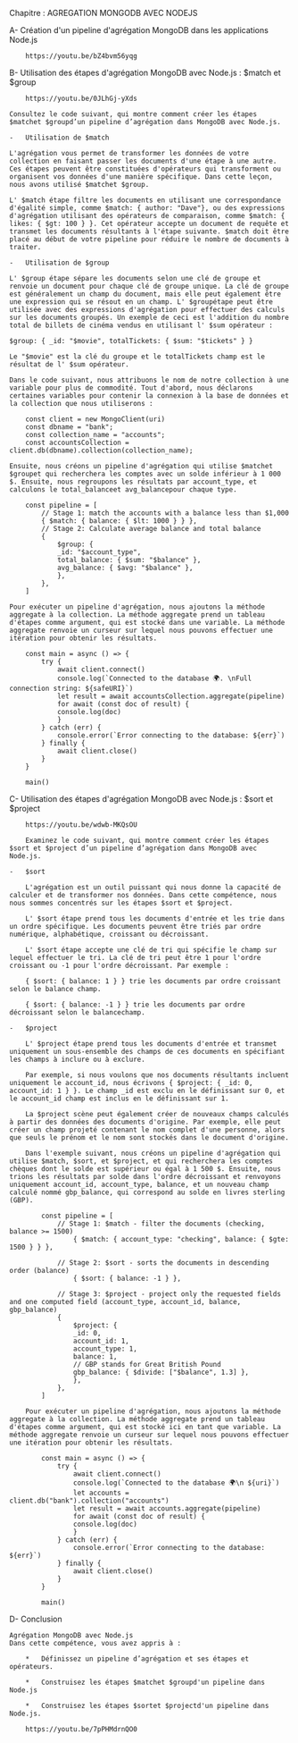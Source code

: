 Chapitre : AGREGATION MONGODB AVEC NODEJS

A-  Création d'un pipeline d'agrégation MongoDB dans les applications Node.js

        https://youtu.be/bZ4bvm56yqg

B-  Utilisation des étapes d'agrégation MongoDB avec Node.js : $match et $group

        https://youtu.be/0JLhGj-yXds

    Consultez le code suivant, qui montre comment créer les étapes $matchet $groupd’un pipeline d’agrégation dans MongoDB avec Node.js.

    -   Utilisation de $match

    L'agrégation vous permet de transformer les données de votre collection en faisant passer les documents d'une étape à une autre. Ces étapes peuvent être constituées d'opérateurs qui transforment ou organisent vos données d'une manière spécifique. Dans cette leçon, nous avons utilisé $matchet $group.

    L' $match étape filtre les documents en utilisant une correspondance d'égalité simple, comme $match: { author: "Dave"}, ou des expressions d'agrégation utilisant des opérateurs de comparaison, comme $match: { likes: { $gt: 100 } }. Cet opérateur accepte un document de requête et transmet les documents résultants à l'étape suivante. $match doit être placé au début de votre pipeline pour réduire le nombre de documents à traiter.

    -   Utilisation de $group

    L' $group étape sépare les documents selon une clé de groupe et renvoie un document pour chaque clé de groupe unique. La clé de groupe est généralement un champ du document, mais elle peut également être une expression qui se résout en un champ. L' $groupétape peut être utilisée avec des expressions d'agrégation pour effectuer des calculs sur les documents groupés. Un exemple de ceci est l'addition du nombre total de billets de cinéma vendus en utilisant l' $sum opérateur :

    $group: { _id: "$movie", totalTickets: { $sum: "$tickets" } }

    Le "$movie" est la clé du groupe et le totalTickets champ est le résultat de l' $sum opérateur.

    Dans le code suivant, nous attribuons le nom de notre collection à une variable pour plus de commodité. Tout d'abord, nous déclarons certaines variables pour contenir la connexion à la base de données et la collection que nous utiliserons :

        const client = new MongoClient(uri)
        const dbname = "bank";
        const collection_name = "accounts";
        const accountsCollection = client.db(dbname).collection(collection_name);

    Ensuite, nous créons un pipeline d'agrégation qui utilise $matchet $groupet qui recherchera les comptes avec un solde inférieur à 1 000 $. Ensuite, nous regroupons les résultats par account_type, et calculons le total_balanceet avg_balancepour chaque type.

        const pipeline = [
            // Stage 1: match the accounts with a balance less than $1,000
            { $match: { balance: { $lt: 1000 } } },
            // Stage 2: Calculate average balance and total balance
            {
                $group: {
                _id: "$account_type",
                total_balance: { $sum: "$balance" },
                avg_balance: { $avg: "$balance" },
                },
            },
        ]

    Pour exécuter un pipeline d'agrégation, nous ajoutons la méthode aggregate à la collection. La méthode aggregate prend un tableau d'étapes comme argument, qui est stocké dans une variable. La méthode aggregate renvoie un curseur sur lequel nous pouvons effectuer une itération pour obtenir les résultats.

        const main = async () => {
            try {
                await client.connect()
                console.log(`Connected to the database 🌍. \nFull connection string: ${safeURI}`)
                let result = await accountsCollection.aggregate(pipeline)
                for await (const doc of result) {
                console.log(doc)
                }
            } catch (err) {
                console.error(`Error connecting to the database: ${err}`)
            } finally {
                await client.close()
            }
        }

        main()

C-  Utilisation des étapes d'agrégation MongoDB avec Node.js : $sort et $project

        https://youtu.be/wdwb-MKQsOU

        Examinez le code suivant, qui montre comment créer les étapes $sort et $project d’un pipeline d’agrégation dans MongoDB avec Node.js.

    -   $sort

        L'agrégation est un outil puissant qui nous donne la capacité de calculer et de transformer nos données. Dans cette compétence, nous nous sommes concentrés sur les étapes $sort et $project.

        L' $sort étape prend tous les documents d'entrée et les trie dans un ordre spécifique. Les documents peuvent être triés par ordre numérique, alphabétique, croissant ou décroissant.

        L' $sort étape accepte une clé de tri qui spécifie le champ sur lequel effectuer le tri. La clé de tri peut être 1 pour l'ordre croissant ou -1 pour l'ordre décroissant. Par exemple :

        { $sort: { balance: 1 } } trie les documents par ordre croissant selon le balance champ.

        { $sort: { balance: -1 } } trie les documents par ordre décroissant selon le balancechamp.

    -   $project

        L' $project étape prend tous les documents d'entrée et transmet uniquement un sous-ensemble des champs de ces documents en spécifiant les champs à inclure ou à exclure.

        Par exemple, si nous voulons que nos documents résultants incluent uniquement le account_id, nous écrivons { $project: { _id: 0, account_id: 1 } }. Le champ _id est exclu en le définissant sur 0, et le account_id champ est inclus en le définissant sur 1.

        La $project scène peut également créer de nouveaux champs calculés à partir des données des documents d'origine. Par exemple, elle peut créer un champ projeté contenant le nom complet d'une personne, alors que seuls le prénom et le nom sont stockés dans le document d'origine.

        Dans l'exemple suivant, nous créons un pipeline d'agrégation qui utilise $match, $sort, et $project, et qui recherchera les comptes chèques dont le solde est supérieur ou égal à 1 500 $. Ensuite, nous trions les résultats par solde dans l'ordre décroissant et renvoyons uniquement account_id, account_type, balance, et un nouveau champ calculé nommé gbp_balance, qui correspond au solde en livres sterling (GBP).

            const pipeline = [
                // Stage 1: $match - filter the documents (checking, balance >= 1500)
                    { $match: { account_type: "checking", balance: { $gte: 1500 } } },

                // Stage 2: $sort - sorts the documents in descending order (balance)
                    { $sort: { balance: -1 } },

                // Stage 3: $project - project only the requested fields and one computed field (account_type, account_id, balance, gbp_balance)
                {
                    $project: {
                    _id: 0,
                    account_id: 1,
                    account_type: 1,
                    balance: 1,
                    // GBP stands for Great British Pound
                    gbp_balance: { $divide: ["$balance", 1.3] },
                    },
                },
            ]

        Pour exécuter un pipeline d'agrégation, nous ajoutons la méthode aggregate à la collection. La méthode aggregate prend un tableau d'étapes comme argument, qui est stocké ici en tant que variable. La méthode aggregate renvoie un curseur sur lequel nous pouvons effectuer une itération pour obtenir les résultats.

            const main = async () => {
                try {
                    await client.connect()
                    console.log(`Connected to the database 🌍\n ${uri}`)
                    let accounts = client.db("bank").collection("accounts")
                    let result = await accounts.aggregate(pipeline)
                    for await (const doc of result) {
                    console.log(doc)
                    }
                } catch (err) {
                    console.error(`Error connecting to the database: ${err}`)
                } finally {
                    await client.close()
                }
            }

            main()

D-  Conclusion

    Agrégation MongoDB avec Node.js
    Dans cette compétence, vous avez appris à :

        *   Définissez un pipeline d’agrégation et ses étapes et opérateurs.

        *   Construisez les étapes $matchet $groupd'un pipeline dans Node.js

        *   Construisez les étapes $sortet $projectd'un pipeline dans Node.js.

        https://youtu.be/7pPHMdrnQO0

